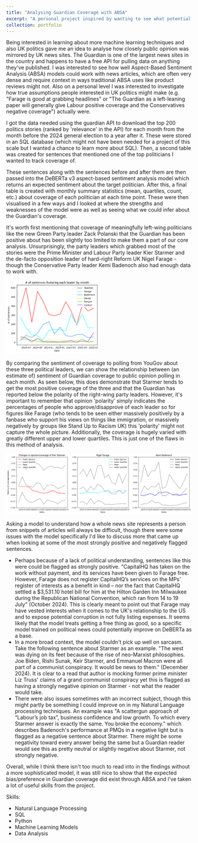 ```yaml
---
title: "Analysing Guardian Coverage with ABSA"
excerpt: "A personal project inspired by wanting to see what potential Aspect-Based Sentiment Analysis (ABSA) had for analysing News Coverage. The analysis I did looks at what trends have emerged in the past year in British politics, how the sentiment of Guardian coverage compares to public opinion and some strengths and weaknesses of ASBA <br/><img src='/images/projects/guardianabsa/starmerpol.png' height='300'>"
collection: portfolio
---
```


Being interested in learning about more machine learning techniques and also UK politics gave me an idea to analyse how closely public opinion was mirrored by UK news sites. The Guardian is one of the largest news sites in the country and happens to have a free API for pulling data on anything they've published. I was interested to see how well Aspect-Based Sentiment Analysis (ABSA) models could work with news articles, which are often very dense and require context in ways traditional ABSA uses like product reviews might not. Also on a personal level I was interested to investigate how true assumptions people interested in UK politics might make (e.g. "Farage is good at grabbing headlines" or "The Guardian as a left-leaning paper will generally give Labour positive coverage and the Conservatives negative coverage") actually were.

I got the data needed using the guardian API to download the top 200 politics stories (ranked by 'relevance' in the API) for each month from the month before the 2024 general election to a year after it. These were stored in an SQL database (which might not have been needed for a project of this scale but I wanted a chance to learn more about SQL). Then, a second table was created for sentences that mentioned one of the top politicians I wanted to track coverage of. 

These sentences along with the sentences before and after them are then passed into the DeBERTa v3 aspect-based sentiment analysis model which returns an expected sentiment about the target politician. After this, a final table is created with monthly summary statistics (mean, quartiles, count, etc.) about coverage of each politician at each time point. These were then visualised in a few ways and I looked at where the strengths and weaknesses of the model were as well as seeing what we could infer about the Guardian's coverage.

It's worth first mentioning that coverage of meaningfully left-wing politicians like the new Green Party leader Zack Polanski that the Guardian has been positive about has been slightly too limited to make them a part of our core analysis. Unsurprisingly, the party leaders which grabbed most of the stories were the Prime Minister and Labour Party leader Kier Starmer and the de-facto opposition leader of hard-right Reform UK Nigel Farage - though the Conservative Party leader Kemi Badenoch also had enough data to work with. 

<img src='/images/projects/guardianabsa/counts.png' height='200'>

By comparing the sentiment of coverage to polling from YouGov about these three political leaders, we can show the relationship between (an estimate of) sentiment of Guardian coverage to public opinion polling in each month. As seen below, this does demonstrate that Starmer tends to get the most positive coverage of the three and that the Guardian has reported below the polarity of the right-wing party leaders. However, it's important to remember that opinion 'polarity' simply indicates the percentages of people who approve/disapprove of each leader so for figures like Farage (who tends to be seen either massively positively by a fanbase who support his views on things like immigration, or massively negatively by groups like Stand Up to Racism UK) this 'polarity' might not capture the whole picture. Additionally, the coverage is hugely varied with greatly different upper and lower quartiles. This is just one of the flaws in this method of analysis.

<img src='/images/projects/guardianabsa/coverage.png'>

Asking a model to understand how a whole news site represents a person from snippets of articles will always be difficult, though there were some issues with the model specifically I'd like to discuss more that came up when looking at some of the most strongly positive and negatively flagged sentences.
- Perhaps because of a lack of political understanding, sentences like this were could be flagged as strongly positive. "CapitalHQ has taken on the work without payment, and its services have been given to Farage free. However, Farage does not register CapitalHQ’s services on the MPs’ register of interests as a benefit in kind – nor the fact that CapitalHQ settled a $3,531.10 hotel bill for him at the Hilton Garden Inn Milwaukee during the Republican National Convention, which ran from 14 to 19 July" (October 2024). This is clearly meant to point out that Farage may have vested interests when it comes to the UK's relationship to the US and to expose potential corruption in not fully listing expenses. It seems likely that the model treats getting a free thing as good, so a specific model trained on political news could potentially improve on DeBERTa as a base.
- In a more broad context, the model couldn't pick up well on sarcasm. Take the following sentence about Starmer as an example. "The west was dying on its feet because of the rise of neo-Marxist philosophies. Joe Biden, Rishi Sunak, Keir Starmer, and Emmanuel Macron were all part of a communist conspiracy. It would be news to them." (December 2024). It is clear to a read that author is mocking former prime minister Liz Truss' claims of a grand communist conspiracy yet this is flagged as having a strongly negative opinion on Starmer - not what the reader would take. 
- There were also issues sometimes with an incorrect subject, though this might partly be something I could improve on in my Natural Language processing techniques. An example was "A scattergun approach of “Labour’s job tax”, business confidence and low growth. To which every Starmer answer is exactly the same. You broke the economy." which describes Badenoch's performance at PMQs in a negative light but is flagged as a negative sentence about Starmer. There might be some negativity toward every answer being the same but a Guardian reader would see this as pretty neutral or slightly negative about Starmer, not strongly negative.

Overall, while I think there isn't too much to read into in the findings without a more sophisticated model, it was still nice to show that the expected bias/preference in Guardian coverage did exist through ABSA and I've taken a lot of useful skills from the project. 

Skills:
 * Natural Language Processing
 * SQL
 * Python
 * Machine Learning Models
 * Data Analysis